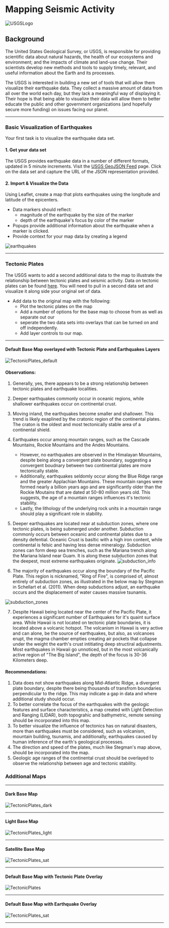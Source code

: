 # Mapping Seismic Activity

![USGSLogo](Images/1-Logo.png)

## Background
The United States Geological Survey, or USGS, is responsible for providing scientific data about natural hazards, the health of our ecosystems and environment; and the impacts of climate and land-use change. Their scientists develop new methods and tools to supply timely, relevant, and useful information about the Earth and its processes. 

The USGS is interested in building a new set of tools that will allow them visualize their earthquake data. They collect a massive amount of data from all over the world each day, but they lack a meaningful way of displaying it. Their hope is that being able to visualize their data will allow them to better educate the public and other government organizations (and hopefully secure more funding) on issues facing our planet.

- - -

### Basic Visualization of Earthquakes
Your first task is to visualize the earthquake data set.
#### 1. Get your data set
   The USGS provides earthquake data in a number of different formats, updated in 5 minute increments. Visit the [USGS GeoJSON Feed](http://earthquake.usgs.gov/earthquakes/feed/v1.0/geojson.php) page. Click on the data set and capture the URL of the JSON representation provided. 
#### 2. Import & Visualize the Data
   Using Leaflet, create a map that plots earthquakes using the longitude and latitude of the epicenters.
   * Data markers should reflect:
      * magnitude of the earthquake by the size of the marker
      * depth of the earthquake's focus by color of the marker
   * Popups provide additional information about the earthquake when a marker is clicked.
   * Provide context for your map data by creating a legend
   
![earthquakes](Images/earthquake_popup.png)

- - -

### Tectonic Plates
The USGS wants to add a second additional data to the map to illustrate the relationship between tectonic plates and seismic activity. Data on tectonic plates can be found [here](https://github.com/fraxen/tectonicplates). You will need to pull in a second data set and visualize it along side your original set of data. 
   * Add data to the original map with the following:
      * Plot the tectonic plates on the map
      * Add a number of options for the base map to choose from as well as separate out our 
      * seperate the two data sets into overlays that can be turned on and off independently.
      * Add layer controls to our map.

- - -  
#### Default Base Map overlayed with Tectonic Plate and Earthquakes Layers
![TectonicPlates_default](Images/TectonicPlates_default.png)

#### Observations: 
1. Generally, yes, there appears to be a strong relationship between tectonic plates and earthquake localities.
2. Deeper earthquakes commonly occur in oceanic regions, while shallower earthquakes occur on continental crust. 
3. Moving inland, the earthquakes become smaller and shallower. This trend is likely exaplined by the cratonic region of the continental plates. The craton is the oldest and most tectonically stable area of a continental shield. 
4. Earthquakes occur among mountain ranges, such as the Cascade Mountains, Rockie Mountains and the Andes Mountains. 
   * However, no earthquakes are observed in the Himalayan Mountains, despite being along a convergent plate boundary, suggesting a convergent boudnary between two continental        plates are more tectonically stable. 
   * Additionally, earthquakes seldomly occur along the Blue Ridge range and the greater Applachian Mountains. These mountain ranges were formed nearly a billion years ago and        are significantly older than the Rockie Moutains that are dated at 50-80 million years old. This suggests, the age of a mountain ranges influences it's tectonic stability.
   * Lastly, the lithology of the underlying rock units in a mountain range should play a significant role in stability. 
5. Deeper earthquakes are located near at subduction zones, where one tectonic plates, is being submerged under another. Subduction commonly occurs between oceanic and continental plates due to a density defential. Oceanic Crust is basltic with a high iron content, while continental is felsic and having less dense mineralogy. Subduction zones can form deep sea trenches, such as the Mariana trench along the Mariana Island near Guam. It is along these subduction zones that the deepest, most extreme earthquakes originate. 
![subduction_info](Images/subduction_infographic.png)

6. The majority of earthquakes occur along the boundary of the Pacific Plate. This region is nicknamed, "Ring of Fire", is comprised of, almost entirely of subduction zones, as illustrated in the below map by Stegman in Schellart et al. (2011). When deep subductions adjust, an earthquake occurs and the displacement of water causes massive tsunamis.   

![subduction_zones](Images/subduction_zones.png)

7. Despite Hawaii being located near the center of the Pacific Plate, it experiences a significant number of Earthquakes for it's quaint surface area. While Hawaii is not located on tectonic plate boundaries, it is located above a volcanic hotspot. The volcanism in Hawaii is very active and can alone, be the source of earthquakes, but also, as volcanoes erupt, the magma chamber empties creating air pockets that collapse under the weight the earth's crust intitiating deep structiral adjustments. Most earthquakes in Hawaii go unnoticed, but in the most volcanically active region of "The Big Island", the depth of the focus is 30-36 Kilometers deep. 

#### Recommendations:
1. Data does not show earthquakes along Mid-Atlantic Ridge, a divergent plate boundary, despite there being thousands of transfrom boundaries perpendicular to the ridge. This may indicate a gap in data and where additional study should occur. 
2. To better correlate the focus of the earthquakes with the geologic features and surface characteristics, a map created with Light Detection and Ranging (LIDAR), both topograhic and bathymetric, remote sensing should be incorporated into this map. 
3. To better visualize the influence of tectonics has on natural disasters, more than earthquakes must be considered, such as volcanism, mountain building, tsunamis, and additionally, earthquakes caused by human inference of the earth's geological processes.
4. The direction and speed of the plates, much like Stegman's map above, should be incorporated into the map. 
5. Geologic age ranges of the continental crust should be overlayed to observe the relationship between age and tectonic stability. 

### Additional Maps
- - -
#### Dark Base Map
![TectonicPlates_dark](Images/TectonicPlates_dark.png)
- - -
#### Light Base Map
![TectonicPlates_light](Images/TectonicPlates_light.png)
- - -
#### Satellite Base Map
![TectonicPlates_sat](Images/TectonicPlates_sat.png)
- - -
#### Default Base Map with Tectonic Plate Overlay
![TectonicPlates](Images/plates.png)
- - -
#### Default Base Map with Earthquake Overlay
![TectonicPlates_sat](Images/earthquakes.png)
- - -
